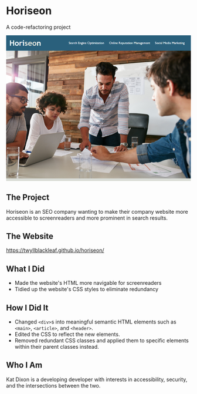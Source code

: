 # Horiseon
A code-refactoring project

![The Horiseon website's nav and hero sections](/assets/images/horiseon-website-image.png)

## The Project

Horiseon is an SEO company wanting to make their company website more accessible to screenreaders and more prominent in search results.

## The Website

<https://twyllblackleaf.github.io/horiseon/>

## What I Did

- Made the website's HTML more navigable for screenreaders 
- Tidied up the website's CSS styles to eliminate redundancy

## How I Did It

- Changed `<div>`s into meaningful semantic HTML elements such as `<main>`, `<article>`, and `<header>`.
- Edited the CSS to reflect the new elements.
- Removed redundant CSS classes and applied them to specific elements within their parent classes instead.

## Who I Am

Kat Dixon is a developing developer with interests in accessibility, security, and the intersections between the two.